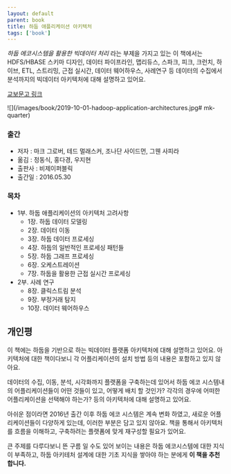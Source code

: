 ```yaml
---
layout: default
parent: book
title: 하둡 애플리케이션 아키텍처
tags: ['book']
---
```


*하둡 에코시스템을 활용한 빅데이터 처리* 라는 부제을 가지고 있는 이 책에서는
HDFS/HBASE 스키마 디자인, 데이터 파이프라인, 맵리듀스, 스파크, 피크, 크런치, 하이브, 
ETL, 스트리밍, 근접 실시간, 데이터 웨어하우스, 사례연구 등
데이터의 수집에서 분석까지의 빅데이터 아키텍처에 대해 설명하고 있어요.

[교보문고 링크](http://www.kyobobook.co.kr/product/detailViewKor.laf?ejkGb=KOR&mallGb=KOR&barcode=9791186697177&orderClick=LAG&Kc=)

![](/images/book/2019-10-01-hadoop-application-architectures.jpg# mk-quarter)

### 출간
* 저자 : 마크 그로버, 테드 멀래스커, 조나단 사이드먼, 그웬 사피라
* 옮김 : 정동식, 홍다경, 우지현
* 출판사 : 비제이퍼블릭
* 출간일 : 2016.05.30

### 목차
* 1부. 하둡 애플리케이션의 아키텍처 고려사항
    * 1장. 하둡 데이터 모델링
    * 2장. 데이터 이동
    * 3장. 하둡 데이터 프로세싱
    * 4장. 하둡의 일반적인 프로세싱 패턴들
    * 5장. 하둡 그래프 프로세싱
    * 6장. 오케스트레이션
    * 7장. 하둡을 활용한 근접 실시간 프로세싱
* 2부. 사례 연구
    * 8장. 클릭스트림 분석
    * 9장. 부정거래 탐지
    * 10장. 데이터 웨어하우스

## 개인평
이 책에는 하둡을 기반으로 하는 빅데이터 플랫폼 아키텍처에 대해 설명하고 있어요.
아키텍처에 대한 책이다보니 각 어플리케이션의 설치 방법 등의 내용은 포함하고 있지 않아요.

데이터의 수집, 이동, 분석, 시각화까지 플랫폼을 구축하는데 있어서 
하둡 에코 시스템내의 어플리케이션들이 어떤 것들이 있고, 어떻게 배치 할 것인가?
각각의 경우에 어떠한 어플리케이션을 선택해야 하는가?
등의 아키텍처에 대해 설명하고 있어요.

아쉬운 점이라면 2016년 출간 이후 하둡 에코 시스템은 계속 변화 하였고, 
새로운 어플리케이션들이 다양하게 있는데, 이러한 부분은 담고 있지 않아요.
책을 통해서 아키텍처를 흐름을 이해하고, 구축하려는 플랫폼에 맞게 재구성할 필요가 있어요.

큰 주제를 다루다보니 뜬 구름 일 수도 있어 보이는 내용은 
하둡 에코시스템에 대한 지식이 부족하고, 하둡 아키테처 설계에 대한 기초 지식을 쌓아야 하는 분에게
**이 책을 추천합니다.**
